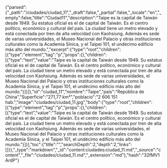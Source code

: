 {"parsed":{"_path":"/ciudades/ciudad_11","_draft":false,"_partial":false,"_locale":"en","_empty":false,"title":"Ciudad11","description":"Taipe es la capital de Taiwán desde 1949. Su estatus oficial es el de capital de Taiwán. Es el centro político, económico y cultural del país. La ciudad tiene un metro elevado y está conectada por tren de alta velocidad con Kaohsiung. Además es sede de varias universidades, el Museo Nacional del Palacio y otras instituciones culturales como la Academia Sínica, y el Taipei 101, el undécimo edificio más alto del mundo.","excerpt":{"type":"root","children":[{"type":"element","tag":"p","props":{},"children":[{"type":"text","value":"Taipe es la capital de Taiwán desde 1949. Su estatus oficial es el de capital de Taiwán. Es el centro político, económico y cultural del país. La ciudad tiene un metro elevado y está conectada por tren de alta velocidad con Kaohsiung. Además es sede de varias universidades, el Museo Nacional del Palacio y otras instituciones culturales como la Academia Sínica, y el Taipei 101, el undécimo edificio más alto del mundo."}]}]},"id":"ciudad_11","nombre":"Taipe","pais":"República de China","Superficie":"271,77 km²","poblacio":"2 606 151 hab.","image":"ciudades/ciudad_11.jpg","body":{"type":"root","children":[{"type":"element","tag":"p","props":{},"children":[{"type":"text","value":"Taipe es la capital de Taiwán desde 1949. Su estatus oficial es el de capital de Taiwán. Es el centro político, económico y cultural del país. La ciudad tiene un metro elevado y está conectada por tren de alta velocidad con Kaohsiung. Además es sede de varias universidades, el Museo Nacional del Palacio y otras instituciones culturales como la Academia Sínica, y el Taipei 101, el undécimo edificio más alto del mundo."}]}],"toc":{"title":"","searchDepth":2,"depth":2,"links":[]}},"_type":"markdown","_id":"content:ciudades:ciudad_11.md","_source":"content","_file":"ciudades/ciudad_11.md","_extension":"md"},"hash":"32fMV1ArdP"}